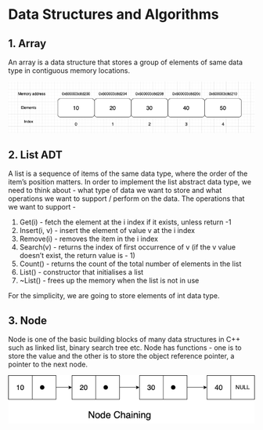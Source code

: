 # Data Structures and Algorithms

## 1. Array
An array is a data structure that stores a group of elements of same data type in contiguous memory locations.

<div style="text-align: center;">
    <img src="images/array.png" alt="array">
</div>

## 2. List ADT
A list is a sequence of items of the same data type, where the order of the item’s position matters. In order to implement the list abstract data type, we need to think about - what type of data we want to store and what operations we want to support / perform on the data. The operations that we want to support -

1. Get(i) - fetch the element at the i index if it exists, unless return -1
2. Insert(i, v) - insert the element of value v at the i index
3. Remove(i) - removes the item in the i index
4. Search(v) - returns the index of first occurrence of v (if the v value doesn’t exist, the return value is - 1)
5. Count() - returns the count of the total number of elements in the list
6. List() - constructor that initialises a list
7. ~List() - frees up the memory when the list is not in use

For the simplicity, we are going to store elements of int data type.

## 3. Node
Node is one of the basic building blocks of many data structures in C++ such as linked list, binary search tree etc. Node has functions - one is to store the value and the other is to store the object reference pointer, a pointer to the next node.

<div style="text-align: center;">
    <img src="images/node.png" alt="node">
</div>